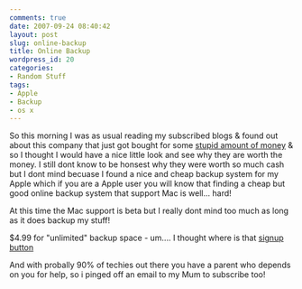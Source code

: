 ```yaml
---
comments: true
date: 2007-09-24 08:40:42
layout: post
slug: online-backup
title: Online Backup
wordpress_id: 20
categories:
- Random Stuff
tags:
- Apple
- Backup
- os x
---
```


So this morning I was as usual reading my subscribed blogs & found out about this company that just got bought for some [stupid amount of money](http://www.techcrunch.com/2007/09/23/breaking-online-backup-startup-mozy-acquired-by-emc-for-76-million/) & so I thought I would have a nice little look and see why they are worth the money. I still dont know to be honsest why they were worth so much cash but I dont mind becuase I found a nice and cheap backup system for my Apple which if you are a Apple user you will know that finding a cheap but good online backup system that support Mac is well... hard!

At this time the Mac support is beta but I really dont mind too much as long as it does backup my stuff!

$4.99 for "unlimited" backup space - um.... I thought where is that [signup button](https://mozy.com/?ref=7JTKA8)

And with probally 90% of techies out there you have a parent who depends on you for help, so i pinged off an email to my Mum to subscribe too!
